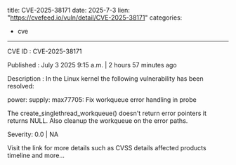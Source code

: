  
title: CVE-2025-38171
date: 2025-7-3
lien: "https://cvefeed.io/vuln/detail/CVE-2025-38171"
categories:
  - cve
---

CVE ID : CVE-2025-38171

Published :  July 3
2025
9:15 a.m. | 2 hours
57 minutes ago

Description : In the Linux kernel
the following vulnerability has been resolved:

power: supply: max77705: Fix workqueue error handling in probe

The create_singlethread_workqueue() doesn't return error pointers
it
returns NULL.  Also cleanup the workqueue on the error paths.

Severity: 0.0 | NA

Visit the link for more details
such as CVSS details
affected products
timeline
and more...
